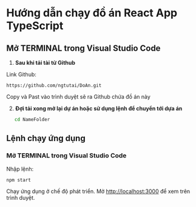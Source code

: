 # Hướng dẫn chạy đồ án React App TypeScript

## Mở TERMINAL trong Visual Studio Code

1. **Sau khi tải tài từ Github**

Link Github:

    https://github.com/ngtutai/DoAn.git

Copy và Past vào trình duyệt sẽ ra Github chứa đồ án này

2. **Đợi tải xong mở lại dự án hoặc sử dụng lệnh để chuyển tới dựa án**

```bash
   cd NameFolder
```

## Lệnh chạy ứng dụng

### Mở TERMINAL trong Visual Studio Code

Nhập lệnh:

    npm start

Chạy ứng dụng ở chế độ phát triển.
Mở [http://localhost:3000](http://localhost:3000) để xem trên trình duyệt.

